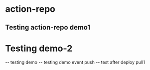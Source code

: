# action-repo
## Testing action-repo demo1
# Testing demo-2
-- testing demo
-- testing demo event push
-- test after deploy pull1
